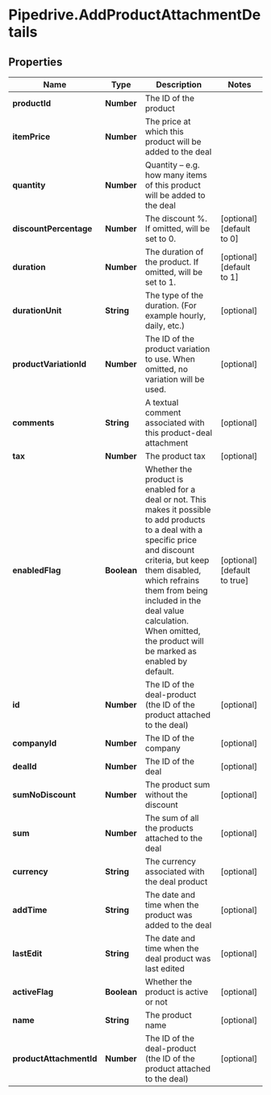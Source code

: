 # Pipedrive.AddProductAttachmentDetails

## Properties

Name | Type | Description | Notes
------------ | ------------- | ------------- | -------------
**productId** | **Number** | The ID of the product | 
**itemPrice** | **Number** | The price at which this product will be added to the deal | 
**quantity** | **Number** | Quantity – e.g. how many items of this product will be added to the deal | 
**discountPercentage** | **Number** | The discount %. If omitted, will be set to 0. | [optional] [default to 0]
**duration** | **Number** | The duration of the product. If omitted, will be set to 1. | [optional] [default to 1]
**durationUnit** | **String** | The type of the duration. (For example hourly, daily, etc.) | [optional] 
**productVariationId** | **Number** | The ID of the product variation to use. When omitted, no variation will be used. | [optional] 
**comments** | **String** | A textual comment associated with this product-deal attachment | [optional] 
**tax** | **Number** | The product tax | [optional] 
**enabledFlag** | **Boolean** | Whether the product is enabled for a deal or not. This makes it possible to add products to a deal with a specific price and discount criteria, but keep them disabled, which refrains them from being included in the deal value calculation. When omitted, the product will be marked as enabled by default. | [optional] [default to true]
**id** | **Number** | The ID of the deal-product (the ID of the product attached to the deal) | [optional] 
**companyId** | **Number** | The ID of the company | [optional] 
**dealId** | **Number** | The ID of the deal | [optional] 
**sumNoDiscount** | **Number** | The product sum without the discount | [optional] 
**sum** | **Number** | The sum of all the products attached to the deal | [optional] 
**currency** | **String** | The currency associated with the deal product | [optional] 
**addTime** | **String** | The date and time when the product was added to the deal | [optional] 
**lastEdit** | **String** | The date and time when the deal product was last edited | [optional] 
**activeFlag** | **Boolean** | Whether the product is active or not | [optional] 
**name** | **String** | The product name | [optional] 
**productAttachmentId** | **Number** | The ID of the deal-product (the ID of the product attached to the deal) | [optional] 


